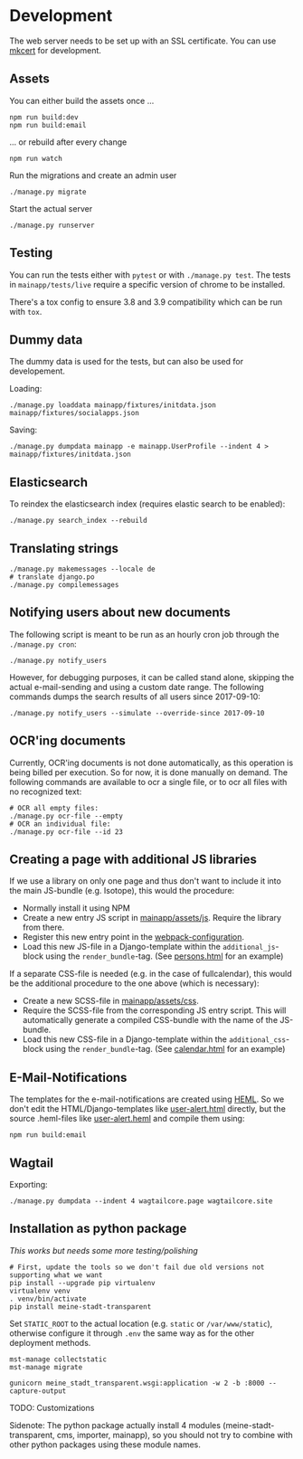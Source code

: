 # Development

The web server needs to be set up with an SSL certificate. You can use [mkcert](https://github.com/FiloSottile/mkcert) for development.

## Assets

You can either build the assets once ...

```
npm run build:dev
npm run build:email
```

... or rebuild after every change

```
npm run watch
```

Run the migrations and create an admin user

```
./manage.py migrate
```

Start the actual server

```
./manage.py runserver
```

## Testing

You can run the tests either with `pytest` or with `./manage.py test`. The tests in `mainapp/tests/live` require a specific version of chrome to be installed.

There's a tox config to ensure 3.8 and 3.9 compatibility which can be run with `tox`.

## Dummy data

The dummy data is used for the tests, but can also be used for developement.

Loading:

```
./manage.py loaddata mainapp/fixtures/initdata.json mainapp/fixtures/socialapps.json
```

Saving:

```
./manage.py dumpdata mainapp -e mainapp.UserProfile --indent 4 > mainapp/fixtures/initdata.json
```

## Elasticsearch

To reindex the elasticsearch index (requires elastic search to be enabled):

```
./manage.py search_index --rebuild
```

## Translating strings

```
./manage.py makemessages --locale de
# translate django.po
./manage.py compilemessages
```

## Notifying users about new documents

The following script is meant to be run as an hourly cron job through the `./manage.py cron`:

```
./manage.py notify_users
```

However, for debugging purposes, it can be called stand alone, skipping the actual e-mail-sending and using a custom date range. The following commands dumps the search results of all users since 2017-09-10:

```
./manage.py notify_users --simulate --override-since 2017-09-10
```

## OCR'ing documents

Currently, OCR'ing documents is not done automatically, as this operation is being billed per execution. So for now, it is done manually on demand. The following commands are available to ocr a single file, or to ocr all files with no recognized text:

```
# OCR all empty files:
./manage.py ocr-file --empty
# OCR an individual file:
./manage.py ocr-file --id 23
```

## Creating a page with additional JS libraries

If we use a library on only one page and thus don't want to include it into the main JS-bundle (e.g. Isotope), this would the procedure:

- Normally install it using NPM
- Create a new entry JS script in [mainapp/assets/js](../mainapp/assets/js). Require the library from there.
- Register this new entry point in the [webpack-configuration](../etc/webpack.config.common.js).
- Load this new JS-file in a Django-template within the ``additional_js``-block using the ``render_bundle``-tag. (See [persons.html](../mainapp/templates/mainapp/persons.html) for an example)

If a separate CSS-file is needed (e.g. in the case of fullcalendar), this would be the additional procedure to the one above (which is necessary):

- Create a new SCSS-file in [mainapp/assets/css](../mainapp/assets/css).
- Require the SCSS-file from the corresponding JS entry script. This will automatically generate a compiled CSS-bundle with the name of the JS-bundle.
- Load this new CSS-file in a Django-template within the ``additional_css``-block using the ``render_bundle``-tag. (See [calendar.html](../mainapp/templates/mainapp/calendar.html) for an example)

## E-Mail-Notifications

The templates for the e-mail-notifications are created using [HEML](https://heml.io/). So we don't edit the HTML/Django-templates like [user-alert.html](../mainapp/templates/email/user-alert.html) directly, but the source .heml-files like [user-alert.heml](../mainapp/assets/email/user-alert.heml) and compile them using:

```
npm run build:email
```

## Wagtail

Exporting:

```
./manage.py dumpdata --indent 4 wagtailcore.page wagtailcore.site
```

## Installation as python package

_This works but needs some more testing/polishing_

```
# First, update the tools so we don't fail due old versions not supporting what we want
pip install --upgrade pip virtualenv
virtualenv venv
. venv/bin/activate
pip install meine-stadt-transparent
```

Set `STATIC_ROOT` to the actual location (e.g. `static` or `/var/www/static`), otherwise configure it through `.env` the same way as for the other deployment methods.

```
mst-manage collectstatic
mst-manage migrate

gunicorn meine_stadt_transparent.wsgi:application -w 2 -b :8000 --capture-output
```

TODO: Customizations

Sidenote: The python package actually install 4 modules (meine-stadt-transparent, cms, importer, mainapp), so you should not try to combine with other python packages using these module names.
